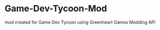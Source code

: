 Game-Dev-Tycoon-Mod
===================

mod created for Game Dev Tycoon using Greenheart Games Modding API
